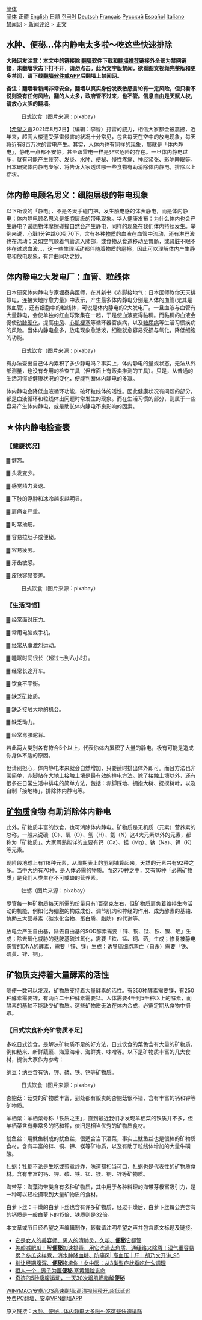  <!-- 面包屑导航 --> <div class="breadcrumb"><!-- GTranslate: https://gtranslate.io/ -->  <div class="switcher notranslate">  <div class="selected">  <a href="#" onclick="return false;"> 简体</a>  </div>  <div class="option">  <a href="https://www.bannedbook.org" onclick="doGTranslate('zh-CN|zh-CN');jQuery('div.switcher div.selected a').html(jQuery(this).html());return false;" title="简体中文" class="nturl selected"> 简体</a>  <a href="https://www.bannedbook.org/zh-tw/" onclick="doGTranslate('zh-CN|zh-TW');jQuery('div.switcher div.selected a').html(jQuery(this).html());return false;" title="繁體中文" class="nturl"> 正體</a>  <a href="https://www.bannedbook.org/en/" onclick="doGTranslate('zh-CN|en');jQuery('div.switcher div.selected a').html(jQuery(this).html());return false;" title="English" class="nturl"> English</a>  <a href="https://www.bannedbook.org/ja/" onclick="doGTranslate('zh-CN|ja');jQuery('div.switcher div.selected a').html(jQuery(this).html());return false;" title="日本語" class="nturl"> 日語</a>  <a href="https://www.bannedbook.org/ko/" onclick="doGTranslate('zh-CN|ko');jQuery('div.switcher div.selected a').html(jQuery(this).html());return false;" title="한국어" class="nturl"> 한국어</a>  <a href="https://www.bannedbook.org/de/" onclick="doGTranslate('zh-CN|de');jQuery('div.switcher div.selected a').html(jQuery(this).html());return false;" title="Deutsch" class="nturl"> Deutsch</a>  <a href="https://www.bannedbook.org/fr/" onclick="doGTranslate('zh-CN|fr');jQuery('div.switcher div.selected a').html(jQuery(this).html());return false;" title="Français" class="nturl"> Français</a>  <a href="https://www.bannedbook.org/ru/" onclick="doGTranslate('zh-CN|ru');jQuery('div.switcher div.selected a').html(jQuery(this).html());return false;" title="Русский" class="nturl"> Русский</a>  <a href="https://www.bannedbook.org/es/" onclick="doGTranslate('zh-CN|es');jQuery('div.switcher div.selected a').html(jQuery(this).html());return false;" title="Español" class="nturl"> Español</a>  <a href="https://www.bannedbook.org/it/" onclick="doGTranslate('zh-CN|it');jQuery('div.switcher div.selected a').html(jQuery(this).html());return false;" title="Italiano" class="nturl"> Italiano</a>  </div>  </div>      <div class='breadcrumb-sub'><!-- Breadcrumb NavXT 6.3.0 --> <a href="https://www.bannedbook.org/" class="home">禁闻网</a> &gt; <a href="https://www.bannedbook.org/bnews/comments/" class="category">新闻评论</a> &gt; 正文</div></div><h2>水肿、便秘…体内静电太多啦〜吃这些快速排除</h2> <p class="notice"><b>大陆网友注意：本文中的链接除 <a href="https://github.com/bannedbook/fanqiang" >翻墙</a>软件下载和<a href="https://github.com/killgcd/justmysocks/blob/master/README.md">翻墙推荐</a>链接外全部为禁网链接，未翻墙状态下打不开，请勿点击。此为文字版禁闻，欲看图文视频完整版和更多禁闻，请下载<a href="https://github.com/bannedbook/fanqiang">翻墙软件或APP</a>后翻墙上禁闻网。</p><p>备注：翻墙看新闻非常安全，翻墙以真实身份发表敏感言论有一定风险，但只看不说则没有任何风险，翻的人太多，政府管不过来，也不管。信息自由是天赋人权，请放心大胆的翻墙。</b></p>  <div class="entry"> <figure><figcaption>日式饮食（图片来源：pixabay）</figcaption></figure> <p>【<span class='wp_keywordlink_affiliate'><a href="https://www.soundofhope.org" title="希望之声" target="_blank">希望之声</a></span>2021年8月2日】（编辑：李智）打雷的威力，相信大家都会被震撼，近年来，超高大楼遭受落雷侵害的状况十分常见，包含每天在空中的放电现象，每天将近有8百万次的雷电产生。其实，人体内也有同样的现象，那就是「体内静电」，静电一点都不安静，甚至跟雷电一样是非常危险的存在。一旦体内静电过多，就有可能产生疲劳、发炎、<a href="https://www.bannedbook.org/bnews/tag/%E6%B0%B4%E8%82%BF/" class="st_tag internal_tag" rel="tag" title="标签 水肿 下的日志">水肿</a>、<a href="https://www.bannedbook.org/bnews/tag/%e4%be%bf%e7%a7%98/" class="st_tag internal_tag" rel="tag" title="标签 便秘 下的日志">便秘</a>、慢性疼痛、神经紧张、影响睡眠等。日本研究体内静电专家，将告诉大家透过哪一些食物有助消除体内静电，排除以上症状。</p> <h2>体内静电顾名思义：细胞层级的带电现象</h2> <p>以下所谈的「静电」，不是冬天手碰门把，发生触电感的体表静电，而是体内静电；体内静电顾名思义是细胞层级的带电现象。华人健康发布：为什么体内也会产生静电？试想物体摩擦碰撞自然会产生静电，同样的现象在我们体内持续发生。举例来说，心脏1分钟跳60到70下，含有各种<a href="https://www.bannedbook.org/bnews/tag/%E7%89%A9%E8%B4%A8/" class="st_tag internal_tag" rel="tag" title="标签 物质 下的日志">物质</a>的血液在血管中流动，还有淋巴液也在流动；又如空气顺着气管流入肺部，或食物从食道移动至胃肠，或肾脏不眠不休在过滤血液…，这一些生理活动都伴随着物质的磨擦，因此可以理解体内产生静电和放电现象，有异曲同功之妙。</p> <h2>体内静电2大发电厂：血管、粒线体</h2> <p>日本研究体内静电专家堀泰典医师，在其新书《赤脚接地气：日本医师教你天天排静电，连接大地疗愈力量》中表示，产生最多体内静电分别是人体的血管(尤其是微血管)，还有细胞中的粒线体，可说是体内静电的2大发电厂。一旦血液与血管有大量静电，会使单独的红血球聚集在一起，于是使血液变得黏稠。而黏稠的血液会促使<a href="https://www.bannedbook.org/bnews/tag/%e5%8a%a8%e8%84%89%e7%a1%ac%e5%8c%96/" class="st_tag internal_tag" rel="tag" title="标签 动脉硬化 下的日志">动脉硬化</a>，提高<a href="https://www.bannedbook.org/bnews/tag/%E4%B8%AD%E9%A3%8E/" class="st_tag internal_tag" rel="tag" title="标签 中风 下的日志">中风</a>、<a href="https://www.bannedbook.org/bnews/tag/%E5%BF%83%E8%82%8C%E6%A2%97%E5%A1%9E/" class="st_tag internal_tag" rel="tag" title="标签 心肌梗塞 下的日志">心肌梗塞</a>等循环器官疾病，以及<a href="https://www.bannedbook.org/bnews/tag/%e7%b3%96%e5%b0%bf%e7%97%85/" class="st_tag internal_tag" rel="tag" title="标签 糖尿病 下的日志">糖尿病</a>等生活习惯疾病的风险。当体内静电愈多，放电现象愈活泼，细胞就愈容易受损与氧化，降低细胞的功能。</p> <figure><figcaption> 日式饮食（图片来源：pixabay）</figcaption></figure> <p>有办法查出自己体内累积了多少静电吗？事实上，体内静电的量或状态，无法从外部测量，也没有专用的检查工具（但市面上有贩卖推测的工具）。只是，从普通的生活习惯或健康状况的变化，便能判断体内静电的多寡。</p> <p>体内静电会降低血液循环功能，破坏粒线体的活性。因此健康状况有问题的部分，都是血液循环和粒线体出问题时常发生的现象。而在生活习惯的部分，则属于一些容易产生体内静电，或是助长体内静电不良影响的因素。</p> <h2>★体内静电检查表</h2> <h3>【健康状况】</h3> <p>▓ 健忘。</p> <p>▓ 头发变少。</p> <p>▓ 感觉精力衰退。</p> <p>▓ 下肢的浮肿和冰冷越来越明显。</p> <p>▓ 肩痛变严重。</p>  <p>▓ 时常抽筋。</p> <p>▓ 容易拉肚子或便秘。</p> <p>▓ 容易疲劳。</p> <p>▓ 牙齿敏感。</p> <p>▓ 皮肤容易变差。</p> <figure><figcaption> 日式饮食（图片来源：pixabay）</figcaption></figure> <h3>【生活习惯】</h3> <p>▓ 经常面对压力。</p> <p>▓ 常用电脑或手机。</p> <p>▓ 经常从事激烈运动。</p> <p>▓ 睡眠时间很长（超过七到八小时）。</p> <p>▓ 经常长途开车。</p>  <p>▓ 饮食不平衡。</p> <p>▓ 缺乏<a href="https://www.bannedbook.org/bnews/tag/%E7%9F%BF%E7%89%A9/" class="st_tag internal_tag" rel="tag" title="标签 矿物 下的日志">矿物</a>质。</p> <p>▓ 缺乏接触大地的机会。</p> <p>▓ 缺乏动力。</p> <p>▓ 经常弯腰驼背。</p> <p>若此两大类别各有符合5个以上，代表你体内累积了大量的静电，极有可能是造成你身体不适的原因。</p> <p>但请别担心，体内静电本来就会自然增加，只要适时排出体外即可。而且方法也非常简单，赤脚站在大地上接触土壤是最有效的排电方法。除了接触土壤以外，还有很多在日常生活中排电的简单方法，包括：赤脚踩地、拥抱大树、抚摸树叶，以及自制「接地棒」，排除体内静电等。</p> <h2><a href="https://www.bannedbook.org/bnews/tag/%E7%9F%BF%E7%89%A9%E8%B4%A8/" class="st_tag internal_tag" rel="tag" title="标签 矿物质 下的日志">矿物质</a>食物 有助消除体内静电</h2> <p>此外，矿物质丰富的饮食，也可消除体内静电。矿物质是无机质（元素）营养素的总称，一般来说碳（C）、氧（O）、氢（H）、氮（N）这4大元素以外的元素，都称为「矿物质」。大家耳熟能详的主要有钙（Ca）、镁（Mg）、钠（Na）、钾（K）等元素。</p> <p>现阶段地球上有118种元素，从周期表上的氢到铀算起来，天然的元素共有92种之多。当中大约有70种，是人体必需的物质。而这70种之中，又有16种「必需矿物质」是我们人类生存不可或缺的营养素。</p> <figure><figcaption> 牡蛎（图片来源：pixabay）</figcaption></figure> <p>尽管每一种矿物质每天所需的份量只有1百毫克左右，但矿物质肩负着维持生命活动的机能，例如化为细胞的构成成份、调节肌肉和神经的作用、成为酵素的基轴、协助三大营养素（碳水化合物、蛋白质、脂肪）的代谢等。</p>  <p>放电会产生自由基，除去自由基的SOD酵素需要「锌、铜、锰、铁、镍、硒」生成；除去氧化威胁的麸胺基硫过氧化，需要「铁、锰、铜、硒」生成；修复被静电伤害的DNA的酵素，需要「锌、镁」生成；诱导癌细胞凋亡（自杀）需要「铁、硫黄、锌、铜」。</p> <h2>矿物质支持着大量酵素的活性</h2> <p>随便一数可以发现，矿物质支持着大量酵素的活性。有350种酵素需要镁，有250种酵素需要锌，有两百二十种酵素需要锰。人体需要4千到5千种以上的酵素，而酵素的基轴不能缺少矿物质。这些矿物质无法在体内合成，必需定期从食物中摄取。</p> <h3>【日式饮食补充矿物质不足】</h3> <p>多吃日式饮食，是解决矿物质不足的好方法，日式饮食的菜色含有大量的矿物质，例如糙米、新鲜蔬菜、海藻海带、海鲜类、味噌等。以下是矿物质丰富的几大食材，提供大家作为参考：</p> <p>纳豆：纳豆含有钠、钾、磷、铁、钙等矿物质。</p> <figure><figcaption> 日式饮食（图片来源：pixabay）</figcaption></figure> <p>杏鲍菇：菇类的矿物质丰富，到处都有贩卖的杏鲍菇很不错，含有丰富的钙和钾等矿物质。</p> <p>羊栖菜：羊栖菜号称「铁质之王」，直到最近我们才发现羊栖菜的铁质并不多，但羊栖菜含有非常多的钙和钾，依旧是相当优秀的矿物质食材。</p> <p>鱿鱼丝：用鱿鱼制成的鱿鱼丝，很适合当下酒菜，事实上鱿鱼丝也是很棒的矿物质食材。含有丰富的锌、铜、钾、镁等矿物质，以及有助于粒线体增加的大量牛磺酸。</p> <p>牡蛎：牡蛎不论是生吃或煎煮炒炸，味道都相当可口，牡蛎也是代表性的矿物质食材。含有丰富的钙、钾、磷、铁、锰、镁、铜、锌等矿物质。</p> <p>海带芽：海藻海带类含有多种矿物质，其中用于各种料理的海带芽极富吸引力，是一种可以轻松摄取到大量矿物质的食材。</p> <p>白萝卜丝：干燥的白萝卜丝也含有许多矿物质，经过干燥后，白萝卜丝每公克含有的钙质是一般白萝卜的15倍、铁质则是32倍。</p>  <p>本文章或节目经希望之声编辑制作，转载请注明希望之声并包含原文标题及链接。 </p> <ul class='op-related-articles' title='相关阅读'> <li><a href='https://www.bannedbook.org/bnews/health/20210731/1597471.html' target='_blank'>它是女人的美容师、男人的清肺灵，久咳、<b>便秘</b>它都管</a></li> <li><a href='https://www.bannedbook.org/bnews/bannedvideo/20210730/1596527.html' target='_blank'>美颜减肥瓜！解<b>便秘</b>加速排毒，用它洗澡去角质、通经络又除斑！湿气重容易累？冬瓜这样煮，消水肿降血糖、防痛风| 高血压｜肝｜胡乃文开讲_95</a></li> <li><a href='https://www.bannedbook.org/bnews/health/20210725/1593741.html' target='_blank'>别让经期腹泻、<b>便秘</b>拖垮你！女中医：从3类型症状看吃什么调理</a></li> <li><a href='https://www.bannedbook.org/bnews/cnnews/20210725/1593708.html' target='_blank'>狠人一个…男子为医<b>便秘</b> 塞黄鳝险丧命</a></li> <li><a href='https://www.bannedbook.org/bnews/health/20210718/1589451.html' target='_blank'>奇迹的5秒瘦腹运动，一天30次增肌燃脂解<b>便秘</b></a></li> </ul> <p class="texttj"> <a href="https://github.com/bannedbook/fanqiang/wiki/V2ray%E6%9C%BA%E5%9C%BA" target="_blank">WIN/MAC/安卓/iOS高速翻墙:高清视频秒开,超低延迟</a><br/> <a href="https://github.com/bannedbook/fanqiang/wiki/%E7%A6%81%E9%97%BB%E7%BD%91%E5%AE%89%E5%8D%93%E7%BF%BB%E5%A2%99%E6%96%B0%E9%97%BBAPP" target="_blank">免费PC翻墙、安卓VPN翻墙APP</a></p><p>原文链接：<a class="src_link"  href="https://www.soundofhope.org/post/254961" target="_blank">水肿、便秘…体内静电太多啦〜吃这些快速排除</a></p><a name='sharetosocial'></a>  <div style="margin-bottom:5px;padding-bottom:5px;clear:both"> <div id="archive-pix-1" class="banner-ads"> <!-- AuctionX Display platform tag START --> <div id="26318x728x90x621x_ADSLOT2" clicktrack="%%CLICK_URL_ESC%%"></div> <!-- AuctionX Display platform tag END --> </div> <div id="archive-pix-2" class="banner-ads"> <!-- AuctionX Display platform tag START --> <div id="26315x300x250x621x_ADSLOT2" clicktrack="%%CLICK_URL_ESC%%"></div> <!-- AuctionX Display platform tag END --> </div> </div>  <div id="archive-pix-1" class="banner-ads"> <!-- AuctionX Display platform tag START --> <div id="26318x728x90x621x_ADSLOT3" clicktrack="%%CLICK_URL_ESC%%"></div> <!-- AuctionX Display platform tag END --> </div> </div><!--END ENTRY--> 